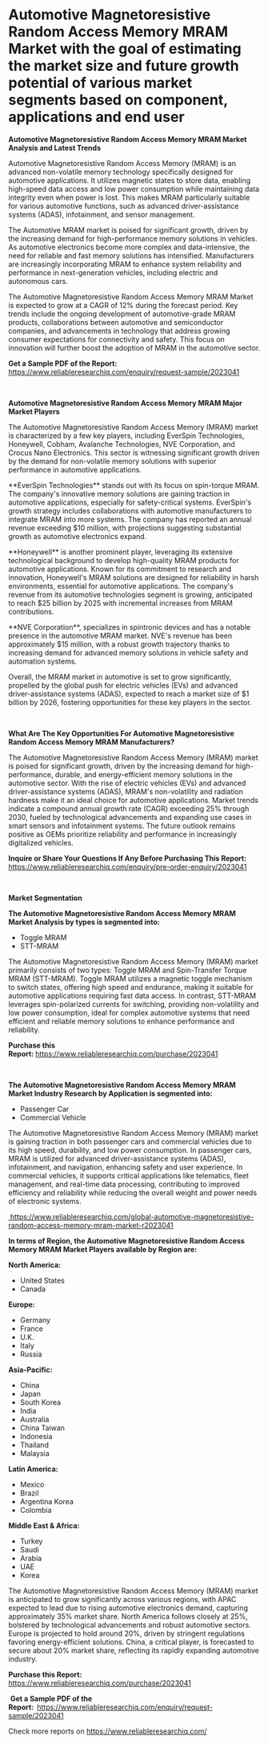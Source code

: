 <p><h1>Automotive Magnetoresistive Random Access Memory MRAM Market with the goal of estimating the market size and future growth potential of various market segments based on component, applications and end user</h1></p><p><strong>Automotive Magnetoresistive Random Access Memory MRAM Market Analysis and Latest Trends</strong></p>
<p><p>Automotive Magnetoresistive Random Access Memory (MRAM) is an advanced non-volatile memory technology specifically designed for automotive applications. It utilizes magnetic states to store data, enabling high-speed data access and low power consumption while maintaining data integrity even when power is lost. This makes MRAM particularly suitable for various automotive functions, such as advanced driver-assistance systems (ADAS), infotainment, and sensor management.</p><p>The Automotive MRAM market is poised for significant growth, driven by the increasing demand for high-performance memory solutions in vehicles. As automotive electronics become more complex and data-intensive, the need for reliable and fast memory solutions has intensified. Manufacturers are increasingly incorporating MRAM to enhance system reliability and performance in next-generation vehicles, including electric and autonomous cars.</p><p>The Automotive Magnetoresistive Random Access Memory MRAM Market is expected to grow at a CAGR of 12% during the forecast period. Key trends include the ongoing development of automotive-grade MRAM products, collaborations between automotive and semiconductor companies, and advancements in technology that address growing consumer expectations for connectivity and safety. This focus on innovation will further boost the adoption of MRAM in the automotive sector.</p></p>
<p><strong>Get a Sample PDF of the Report:&nbsp;</strong> <a href="https://www.reliableresearchiq.com/enquiry/request-sample/2023041?utm_campaign=3505&utm_medium=2&utm_source=Github&utm_content=ia&utm_term=29032025&utm_id=automotive-magnetoresistive-random-access-memory-mram">https://www.reliableresearchiq.com/enquiry/request-sample/2023041</a></p>
<p>&nbsp;</p>
<p><strong>Automotive Magnetoresistive Random Access Memory MRAM Major Market Players</strong></p>
<p><p>The Automotive Magnetoresistive Random Access Memory (MRAM) market is characterized by a few key players, including EverSpin Technologies, Honeywell, Cobham, Avalanche Technologies, NVE Corporation, and Crocus Nano Electronics. This sector is witnessing significant growth driven by the demand for non-volatile memory solutions with superior performance in automotive applications.</p><p>**EverSpin Technologies** stands out with its focus on spin-torque MRAM. The company's innovative memory solutions are gaining traction in automotive applications, especially for safety-critical systems. EverSpin's growth strategy includes collaborations with automotive manufacturers to integrate MRAM into more systems. The company has reported an annual revenue exceeding $10 million, with projections suggesting substantial growth as automotive electronics expand.</p><p>**Honeywell** is another prominent player, leveraging its extensive technological background to develop high-quality MRAM products for automotive applications. Known for its commitment to research and innovation, Honeywell's MRAM solutions are designed for reliability in harsh environments, essential for automotive applications. The company's revenue from its automotive technologies segment is growing, anticipated to reach $25 billion by 2025 with incremental increases from MRAM contributions.</p><p>**NVE Corporation**, specializes in spintronic devices and has a notable presence in the automotive MRAM market. NVE's revenue has been approximately $15 million, with a robust growth trajectory thanks to increasing demand for advanced memory solutions in vehicle safety and automation systems.</p><p>Overall, the MRAM market in automotive is set to grow significantly, propelled by the global push for electric vehicles (EVs) and advanced driver-assistance systems (ADAS), expected to reach a market size of $1 billion by 2026, fostering opportunities for these key players in the sector.</p></p>
<p>&nbsp;</p>
<p><strong>What Are The Key Opportunities For Automotive Magnetoresistive Random Access Memory MRAM Manufacturers?</strong></p>
<p><p>The Automotive Magnetoresistive Random Access Memory (MRAM) market is poised for significant growth, driven by the increasing demand for high-performance, durable, and energy-efficient memory solutions in the automotive sector. With the rise of electric vehicles (EVs) and advanced driver-assistance systems (ADAS), MRAM's non-volatility and radiation hardness make it an ideal choice for automotive applications. Market trends indicate a compound annual growth rate (CAGR) exceeding 25% through 2030, fueled by technological advancements and expanding use cases in smart sensors and infotainment systems. The future outlook remains positive as OEMs prioritize reliability and performance in increasingly digitalized vehicles.</p></p>
<p><strong>Inquire or Share Your Questions If Any Before Purchasing This Report:</strong> <a href="https://www.reliableresearchiq.com/enquiry/pre-order-enquiry/2023041?utm_campaign=3505&utm_medium=2&utm_source=Github&utm_content=ia&utm_term=29032025&utm_id=automotive-magnetoresistive-random-access-memory-mram">https://www.reliableresearchiq.com/enquiry/pre-order-enquiry/2023041</a></p>
<p>&nbsp;</p>
<p><strong>Market Segmentation</strong></p>
<p><strong>The Automotive Magnetoresistive Random Access Memory MRAM Market Analysis by types is segmented into:</strong></p>
<p><ul><li>Toggle MRAM</li><li>STT-MRAM</li></ul></p>
<p><p>The Automotive Magnetoresistive Random Access Memory (MRAM) market primarily consists of two types: Toggle MRAM and Spin-Transfer Torque MRAM (STT-MRAM). Toggle MRAM utilizes a magnetic toggle mechanism to switch states, offering high speed and endurance, making it suitable for automotive applications requiring fast data access. In contrast, STT-MRAM leverages spin-polarized currents for switching, providing non-volatility and low power consumption, ideal for complex automotive systems that need efficient and reliable memory solutions to enhance performance and reliability.</p></p>
<p><strong>Purchase this Report:&nbsp;</strong><a href="https://www.reliableresearchiq.com/purchase/2023041?utm_campaign=3505&utm_medium=2&utm_source=Github&utm_content=ia&utm_term=29032025&utm_id=automotive-magnetoresistive-random-access-memory-mram">https://www.reliableresearchiq.com/purchase/2023041</a></p>
<p>&nbsp;</p>
<p><strong>The Automotive Magnetoresistive Random Access Memory MRAM Market Industry Research by Application is segmented into:</strong></p>
<p><ul><li>Passenger Car</li><li>Commercial Vehicle</li></ul></p>
<p><p>The Automotive Magnetoresistive Random Access Memory (MRAM) market is gaining traction in both passenger cars and commercial vehicles due to its high speed, durability, and low power consumption. In passenger cars, MRAM is utilized for advanced driver-assistance systems (ADAS), infotainment, and navigation, enhancing safety and user experience. In commercial vehicles, it supports critical applications like telematics, fleet management, and real-time data processing, contributing to improved efficiency and reliability while reducing the overall weight and power needs of electronic systems.</p></p>
<p><a href="https://www.reliableresearchiq.com/global-automotive-magnetoresistive-random-access-memory-mram-market-r2023041?utm_campaign=3505&utm_medium=2&utm_source=Github&utm_content=ia&utm_term=29032025&utm_id=automotive-magnetoresistive-random-access-memory-mram">&nbsp;https://www.reliableresearchiq.com/global-automotive-magnetoresistive-random-access-memory-mram-market-r2023041</a></p>
<p><strong>In terms of Region, the Automotive Magnetoresistive Random Access Memory MRAM Market Players available by Region are:</strong></p>
<p>
    <p> <strong> North America: </strong>
        <ul>
            <li>United States</li>
            <li>Canada</li>
        </ul>
        </p> 
    <p> <strong> Europe: </strong>
        <ul>
            <li>Germany</li>
            <li>France</li>
            <li>U.K.</li>
            <li>Italy</li>
            <li>Russia</li>
        </ul>
        </p> 
    <p> <strong> Asia-Pacific: </strong>
        <ul>
            <li>China</li>
            <li>Japan</li>
            <li>South Korea</li>
            <li>India</li>
            <li>Australia</li>
            <li>China Taiwan</li>
            <li>Indonesia</li>
            <li>Thailand</li>
            <li>Malaysia</li>
        </ul>
        </p> 
    <p> <strong> Latin America: </strong>
        <ul>
            <li>Mexico</li>
            <li>Brazil</li>
            <li>Argentina Korea</li>
            <li>Colombia</li>
        </ul>
        </p> 
    <p> <strong> Middle East & Africa: </strong>
        <ul>
            <li>Turkey</li>
            <li>Saudi</li>
            <li>Arabia</li>
            <li>UAE</li>
            <li>Korea</li>
        </ul>
    </p>
    </p>
<p><p>The Automotive Magnetoresistive Random Access Memory (MRAM) market is anticipated to grow significantly across various regions, with APAC expected to lead due to rising automotive electronics demand, capturing approximately 35% market share. North America follows closely at 25%, bolstered by technological advancements and robust automotive sectors. Europe is projected to hold around 20%, driven by stringent regulations favoring energy-efficient solutions. China, a critical player, is forecasted to secure about 20% market share, reflecting its rapidly expanding automotive industry.</p></p>
<p><strong>Purchase this Report: </strong><a href="https://www.reliableresearchiq.com/purchase/2023041?utm_campaign=3505&utm_medium=2&utm_source=Github&utm_content=ia&utm_term=29032025&utm_id=automotive-magnetoresistive-random-access-memory-mram">https://www.reliableresearchiq.com/purchase/2023041</a></p>
<p>&nbsp;<strong>Get a Sample PDF of the Report:&nbsp;&nbsp;</strong><a href="https://www.reliableresearchiq.com/enquiry/request-sample/2023041?utm_campaign=3505&utm_medium=2&utm_source=Github&utm_content=ia&utm_term=29032025&utm_id=automotive-magnetoresistive-random-access-memory-mram">https://www.reliableresearchiq.com/enquiry/request-sample/2023041</a></p>
<p><strong></strong></p>
<p>Check more reports on <a href="https://www.reliableresearchiq.com/?utm_campaign=3505&utm_medium=2&utm_source=Github&utm_content=ia&utm_term=29032025&utm_id=automotive-magnetoresistive-random-access-memory-mram">https://www.reliableresearchiq.com/</a></p>